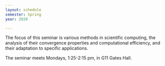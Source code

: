 ```yaml
---
layout: schedule
semester: Spring
year: 2020

---
```


The focus of this seminar is various methods in scientific computing,
the analysis of their convergence properties and computational efficiency,
and their adaptation to specific applications.

The seminar meets Mondays, 1:25-2:15 pm, in G11 Gates Hall.

